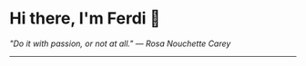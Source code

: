 <h1>Hi there, I'm Ferdi 👋</h1>

<p><em>
  "Do it with passion, or not at all." — Rosa Nouchette Carey
</em></p>

---
